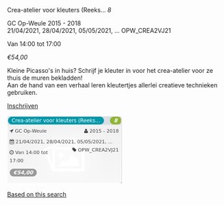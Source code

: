 Crea-atelier voor kleuters (Reeks... *8*

GC Op-Weule 2015 - 2018  
21/04/2021, 28/04/2021, 05/05/2021, ... OPW\_CREA2VJ21  

Van 14:00 tot 17:00

*€54,00*

  

  

Kleine Picasso's in huis? Schrijf je kleuter in voor het crea-atelier voor ze thuis de muren bekladden!  
Aan de hand van een verhaal leren kleutertjes allerlei creatieve technieken gebruiken.  

[Inschrijven](https://tickets.vgc.be/activity/subscribe/OPW_CREA2VJ21)

![](58661.png)

[Based on this search](https://tickets.vgc.be/activity/index?&vrijeplaatsen=1&Age%5B%5D=3%2C4&entity=282&Period%5B%5D=347)